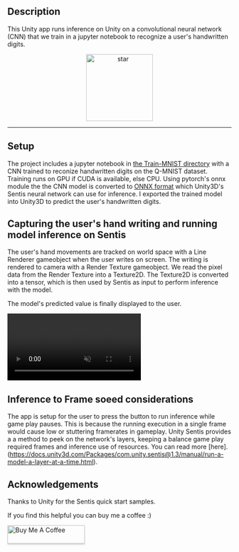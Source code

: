 ## Description
This Unity app runs inference on Unity on a convolutional neural network (CNN) that we train in a jupyter notebook to recognize a user's handwritten digits. 

<p align="center">
<img width="150" alt="star" src="https://github.com/sergiosolorzano/ai_gallery/assets/24430655/3c0b02ea-9b11-401a-b6f5-c61b69ad651b">
</p>

---------------------------------------------

## Setup
The project includes a jupyter notebook in [the Train-MNIST directory](https://github.com/sergiosolorzano/qmnist-unity-sentis-nn/tree/main/Train-MNIST) with a CNN trained to reconize handwritten digits on the Q-MNIST dataset. Training runs on GPU if CUDA is available, else CPU. Using pytorch's onnx module the the CNN model is converted to [ONNX format](https://docs.unity3d.com/Packages/com.unity.sentis@1.3/manual/convert-a-file-to-onnx.html#:~:text=Converting%20PyTorch%20files%20to%20ONNX&text=You%20will%20need%20to%20first,not%20contain%20the%20model%20graph.) which Unity3D's Sentis neural network can use for inference. I exported the trained model into Unity3D to predict the user's handwritten digits.

## Capturing the user's hand writing and running model inference on Sentis
The user's hand movements are tracked on world space with a Line Renderer gameobject when the user writes on screen. The writing is rendered to camera with a Render Texture gameobject. We read the pixel data from the Render Texture into a Texture2D. The Texture2D is converted into a tensor, which is then used by Sentis as input to perform inference with the model.

The model's predicted value is finally displayed to the user.

<video src="https://github.com/user-attachments/assets/1bc558f5-4936-41f7-8301-1e964bed4fa6" controls="controls" muted="muted" playsinline="playsinline">
      </video>

## Inference to Frame soeed considerations

The app is setup for the user to press the button to run inference while game play pauses. This is because the running execution in a single frame would cause low or stuttering framerates in gameplay. Unity Sentis provides a a method to peek on the network's layers, keeping a balance game play required frames and inference use of resources. You can read more [here].(https://docs.unity3d.com/Packages/com.unity.sentis@1.3/manual/run-a-model-a-layer-at-a-time.html).

## Acknowledgements
Thanks to Unity for the Sentis quick start samples.

If you find this helpful you can buy me a coffee :)
   
<a href="https://www.buymeacoffee.com/sergiosolorzano" target="_blank"><img src="https://www.buymeacoffee.com/assets/img/custom_images/orange_img.png" alt="Buy Me A Coffee" style="height: 41px !important;width: 174px !important;box-shadow: 0px 3px 2px 0px rgba(190, 190, 190, 0.5) !important;-webkit-box-shadow: 0px 3px 2px 0px rgba(190, 190, 190, 0.5) !important;" ></a>
      
